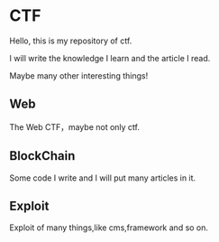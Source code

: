 # CTF



Hello, this is my repository of ctf.

I will write the knowledge  I learn and the article I read.

Maybe many other interesting things!



## Web

The Web CTF，maybe not only ctf.

## BlockChain

Some code I write and I will put many articles in it.



## Exploit

Exploit of many things,like cms,framework and so on.